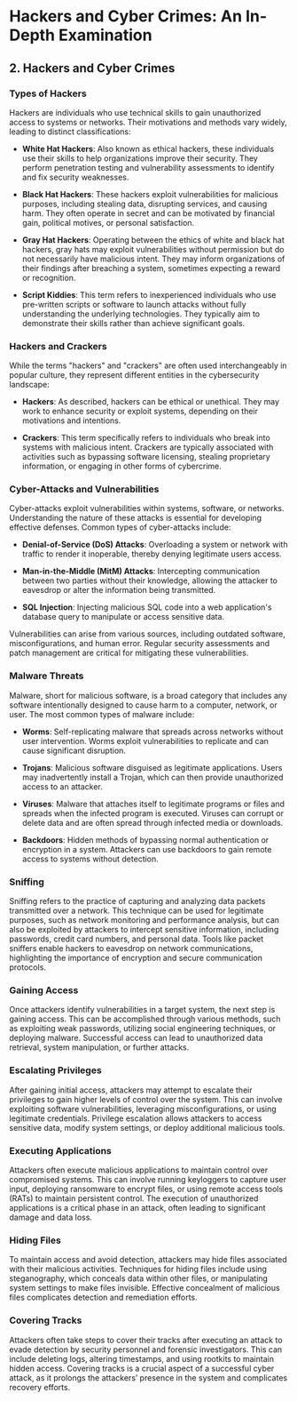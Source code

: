
# Hackers and Cyber Crimes: An In-Depth Examination

## 2. Hackers and Cyber Crimes

### Types of Hackers
Hackers are individuals who use technical skills to gain unauthorized access to systems or networks. Their motivations and methods vary widely, leading to distinct classifications:

- **White Hat Hackers**: Also known as ethical hackers, these individuals use their skills to help organizations improve their security. They perform penetration testing and vulnerability assessments to identify and fix security weaknesses.

- **Black Hat Hackers**: These hackers exploit vulnerabilities for malicious purposes, including stealing data, disrupting services, and causing harm. They often operate in secret and can be motivated by financial gain, political motives, or personal satisfaction.

- **Gray Hat Hackers**: Operating between the ethics of white and black hat hackers, gray hats may exploit vulnerabilities without permission but do not necessarily have malicious intent. They may inform organizations of their findings after breaching a system, sometimes expecting a reward or recognition.

- **Script Kiddies**: This term refers to inexperienced individuals who use pre-written scripts or software to launch attacks without fully understanding the underlying technologies. They typically aim to demonstrate their skills rather than achieve significant goals.

### Hackers and Crackers
While the terms "hackers" and "crackers" are often used interchangeably in popular culture, they represent different entities in the cybersecurity landscape:

- **Hackers**: As described, hackers can be ethical or unethical. They may work to enhance security or exploit systems, depending on their motivations and intentions.

- **Crackers**: This term specifically refers to individuals who break into systems with malicious intent. Crackers are typically associated with activities such as bypassing software licensing, stealing proprietary information, or engaging in other forms of cybercrime.

### Cyber-Attacks and Vulnerabilities
Cyber-attacks exploit vulnerabilities within systems, software, or networks. Understanding the nature of these attacks is essential for developing effective defenses. Common types of cyber-attacks include:

- **Denial-of-Service (DoS) Attacks**: Overloading a system or network with traffic to render it inoperable, thereby denying legitimate users access.

- **Man-in-the-Middle (MitM) Attacks**: Intercepting communication between two parties without their knowledge, allowing the attacker to eavesdrop or alter the information being transmitted.

- **SQL Injection**: Injecting malicious SQL code into a web application's database query to manipulate or access sensitive data.

Vulnerabilities can arise from various sources, including outdated software, misconfigurations, and human error. Regular security assessments and patch management are critical for mitigating these vulnerabilities.

### Malware Threats
Malware, short for malicious software, is a broad category that includes any software intentionally designed to cause harm to a computer, network, or user. The most common types of malware include:

- **Worms**: Self-replicating malware that spreads across networks without user intervention. Worms exploit vulnerabilities to replicate and can cause significant disruption.

- **Trojans**: Malicious software disguised as legitimate applications. Users may inadvertently install a Trojan, which can then provide unauthorized access to an attacker.

- **Viruses**: Malware that attaches itself to legitimate programs or files and spreads when the infected program is executed. Viruses can corrupt or delete data and are often spread through infected media or downloads.

- **Backdoors**: Hidden methods of bypassing normal authentication or encryption in a system. Attackers can use backdoors to gain remote access to systems without detection.

### Sniffing
Sniffing refers to the practice of capturing and analyzing data packets transmitted over a network. This technique can be used for legitimate purposes, such as network monitoring and performance analysis, but can also be exploited by attackers to intercept sensitive information, including passwords, credit card numbers, and personal data. Tools like packet sniffers enable hackers to eavesdrop on network communications, highlighting the importance of encryption and secure communication protocols.

### Gaining Access
Once attackers identify vulnerabilities in a target system, the next step is gaining access. This can be accomplished through various methods, such as exploiting weak passwords, utilizing social engineering techniques, or deploying malware. Successful access can lead to unauthorized data retrieval, system manipulation, or further attacks.

### Escalating Privileges
After gaining initial access, attackers may attempt to escalate their privileges to gain higher levels of control over the system. This can involve exploiting software vulnerabilities, leveraging misconfigurations, or using legitimate credentials. Privilege escalation allows attackers to access sensitive data, modify system settings, or deploy additional malicious tools.

### Executing Applications
Attackers often execute malicious applications to maintain control over compromised systems. This can involve running keyloggers to capture user input, deploying ransomware to encrypt files, or using remote access tools (RATs) to maintain persistent control. The execution of unauthorized applications is a critical phase in an attack, often leading to significant damage and data loss.

### Hiding Files
To maintain access and avoid detection, attackers may hide files associated with their malicious activities. Techniques for hiding files include using steganography, which conceals data within other files, or manipulating system settings to make files invisible. Effective concealment of malicious files complicates detection and remediation efforts.

### Covering Tracks
Attackers often take steps to cover their tracks after executing an attack to evade detection by security personnel and forensic investigators. This can include deleting logs, altering timestamps, and using rootkits to maintain hidden access. Covering tracks is a crucial aspect of a successful cyber attack, as it prolongs the attackers’ presence in the system and complicates recovery efforts.
